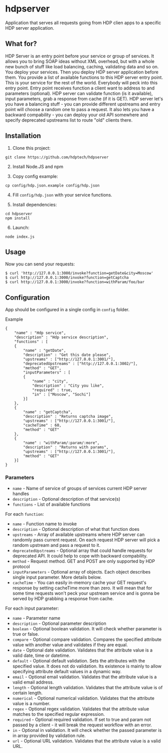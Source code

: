 # hdpserver

Application that serves all requests going from HDP clien apps
to a specific HDP server application.

## What for?

HDP Server is an entry point before your service or group of services.
It allows you to bring SOAP ideas without XML overhead, but with a whole new bunch
of stuff like load balancing, caching, validating data and so on.
You deploy your services. Then you deploy HDP server application before them.
You provide a list of available functions to this HDP server entry point.
This is your service for the rest of the world.
Everybody will peck into this entry point.
Entry point receives function a client want to address to and parameters (optional).
HDP server can validate function (is it available), input parameters, grab a response
from cache (if it is GET).
HDP server let's you have a balancing stuff - you can provide different upstreams
and entry point will choose a random one to pass a request. It also lets you
have a backward compability - you can deploy your old API somewhere and specify
deprecated upstreams list to route "old" clients there.

## Installation 

1) Clone this project:

```
git clone https://github.com/hdptech/hdpserver
```

2) Install Node.JS and npm

3) Copy config example:

```
cp config/hdp.json.example config/hdp.json
```

4) Fill `config/hdp.json` with your service functions.

5) Install dependencies:

```
cd hdpserver
npm install
```

6) Launch:

```
node index.js
```

## Usage

Now you can send your requests:

```
$ curl 'http://127.0.0.1:3000/invoke?function=getDate&city=Moscow'
$ curl http://127.0.0.1:3000/invoke?function=getCaptcha
$ curl http://127.0.0.1:3000/invoke?function=withParam/foo/bar
```

## Configuration

App should be configured in a single config in `config` folder.

Example

```
{
    "name" : "Hdp service", 
    "description" : "Hdp service description",
    "functions" : [
    {
        "name" : "getDate",
        "description" : "Get this date please",
        "upstreams" : ["http://127.0.0.1:3001/"],
        "deprecatedUpstreams" : ["http://127.0.0.1:3002/"],
        "method" : "GET",
        "inputParameters" : [
        { 
            "name" : "city", 
            "description" : "City you like",
            "required" : true,
            "in" : ["Moscow", "Sochi"]
        }]
    },
    { 
        "name" : "getCaptcha", 
        "description" : "Returns captcha image",
        "upstreams" : ["http://127.0.0.1:3001/"],
        "cacheTime" : 60,
        "method" : "GET"
    },
    { 
        "name" : "withParam/:param/:more",
        "description" : "Returns with params",
        "upstreams" : ["http://127.0.0.1:3001/"],
        "method" : "GET"
    }]
}
```

### Parameters

- `name` - Name of service of groups of services current HDP server handles
- `description` - Optional description of that service(s)
- `functions` - List of available functions

For each `function`:

- `name` - Function name to invoke
- `description` - Optional description of what that function does
- `upstreams` - Array of available upstreams where HDP server can randomly pass
current request. On each request HDP server will pick a random upstream and
pass a request to it.
- `deprecatedUpstreams` - Optional array that could handle requests for deprecated
API. It could help to cope with backward compability.
- `method` - Request method. GET and POST are only supported by HDP protocol
- `inputParameters` - Optional array of objects. Each object describes single
input parameter. More details below.
- `cacheTime` - You can easily in-memory cache your GET request's response by
setting cacheTime more than zero. It will mean that for some time requests won't
peck your upstream service and is gonna be served by HDP grabbing a response
from cache.

For each input parameter:

- `name` - Parameter name
- `description` - Optional parameter description
- `boolean` - Optional boolean validation. It will check whether parameter is true or false.
- `compare` - Optional compare validation. Compares the specified attribute value with another
value and validates if they are equal.
- `date` - Optional date validation. Validates that the attribute value is a valid date,
time or datetime.
- `default` - Optional default validation. Sets the attributes with the specified value.
It does not do validation. Its existence is mainly to allow specifying
attribute default values in a dynamic way.
- `email` - Optional email validation. Validates that the attribute value is a valid
email address.
- `length` - Optional length validation. Validates that the attribute value is of
certain length.
- `numerical` - Optional numerical validation. Validates that the attribute value is a number.
- `regex` - Optional regex validation. Validates that the attribute value
matches to the specified regular expression.
- `required` - Optional required validation. If set to true and param not passed
by a client - it will break the request workflow with an error.
- `in` - Optional in validation. It will check whether the passed parameter is
in array provided by validation rule.
- `url` - Optional URL validation. Validates that the attribute value is
a valid URL.
